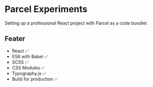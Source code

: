 # Parcel Experiments

Setting up a professional React project with Parcel as a code bundler.

## Feater

* React ✅
* ES6 with Babel ✅
* SCSS ✅
* CSS Modules ✅
* Typography.js ✅
* Build for production ✅
